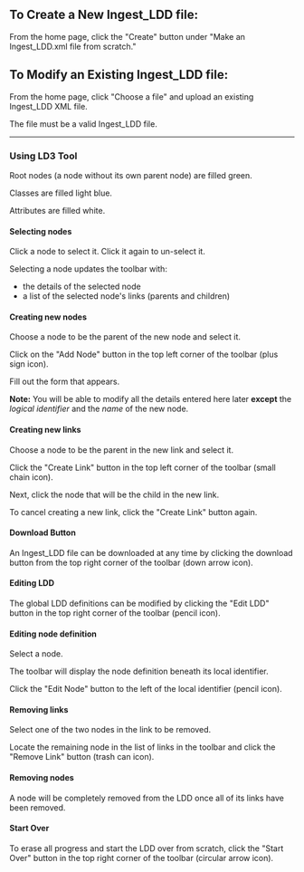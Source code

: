 ## To Create a New Ingest_LDD file:

From the home page, click the "Create" button under "Make an Ingest_LDD.xml file from scratch."

## To Modify an Existing Ingest_LDD file:

From the home page, click "Choose a file" and upload an existing Ingest_LDD XML file.

The file must be a valid Ingest_LDD file.

<hr/>

### Using LD3 Tool

Root nodes (a node without its own parent node) are filled green.

Classes are filled light blue.

Attributes are filled white.

#### Selecting nodes

Click a node to select it. Click it again to un-select it.

Selecting a node updates the toolbar with:

* the details of the selected node
* a list of the selected node's links (parents and children)

#### Creating new nodes

Choose a node to be the parent of the new node and select it.

Click on the "Add Node" button in the top left corner of the toolbar (plus sign icon).

Fill out the form that appears. 

**Note:** You will be able to modify all the details entered here later **except** the *logical identifier* and the *name* of the new node.

#### Creating new links

Choose a node to be the parent in the new link and select it.

Click the "Create Link" button in the top left corner of the toolbar (small chain icon).

Next, click the node that will be the child in the new link.

To cancel creating a new link, click the "Create Link" button again.

#### Download Button

An Ingest_LDD file can be downloaded at any time by clicking the download button from the top right corner of the toolbar (down arrow icon).

#### Editing LDD

The global LDD definitions can be modified by clicking the "Edit LDD" button in the top right corner of the toolbar (pencil icon).

#### Editing node definition

Select a node.

The toolbar will display the node definition beneath its local identifier.

Click the "Edit Node" button to the left of the local identifier (pencil icon).

#### Removing links

Select one of the two nodes in the link to be removed.

Locate the remaining node in the list of links in the toolbar and click the "Remove Link" button (trash can icon).

#### Removing nodes

A node will be completely removed from the LDD once all of its links have been removed.

#### Start Over

To erase all progress and start the LDD over from scratch, click the "Start Over" button in the top right corner of the toolbar (circular arrow icon).